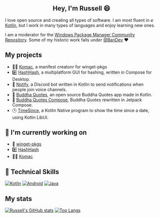 <h2 align="center">
Hey, I'm Russell 😄
</h2>

I love open source and creating all types of software. I am most fluent in [<img src="https://user-images.githubusercontent.com/74878137/205283993-c384ce1d-e252-4ba7-822d-1b904c969bad.svg" alt="Kotlin Full Color Logo Mark RGB" height="11"/> Kotlin](https://kotlinlang.org/), but I work in many types of languages and enjoy learning new ones.

I am a moderator for the [Windows Package Manager Community Repository](https://github.com/microsoft/winget-pkgs). Some of my historic work falls under [@BanDev](https://github.com/BanDev) ❤️

## My projects
- 👨‍💻 [Komac](https://github.com/russellbanks/Komac), a manifest creatonr for winget-pkgs
- #️⃣ [HashHash](https://github.com/russellbanks/HashHash), a multiplatform GUI for hashing, written in Compose for Desktop.
- 🔔 [Notify](https://github.com/BanDev/Notify), a Discord bot written in Kotlin to send notifications when people join voice channels.
- 📱 [Buddha Quotes](https://github.com/bandev/buddha-quotes), an open source Buddha Quotes app made in Kotlin.
- 📱 [Buddha Quotes Compose](https://github.com/BanDev/Buddha-Quotes-Compose), Buddha Quotes rewritten in Jetpack Compose.
- 🕑 [TimeSince](https://github.com/russellbanks/TimeSince), a Kotlin Native program to show the time since a date, using Kotlin LibUI.

## 🔭 I'm currently working on

- 🤖 [winget-pkgs](https://github.com/microsoft/winget-pkgs)
- #️⃣ [HashHash](https://github.com/russellbanks/HashHash)
- 👨‍💻 [Komac](https://github.com/russellbanks/Komac)

## 💼 Technical Skills

[![Kotlin](https://img.shields.io/badge/kotlin-%237F52FF.svg?style=for-the-badge&logo=kotlin&logoColor=white)](https://kotlinlang.org)
[![Android](https://img.shields.io/badge/Android-3DDC84?style=for-the-badge&logo=android&logoColor=white)](https://www.android.com)
[![Java](https://img.shields.io/badge/java-%23ED8B00.svg?style=for-the-badge&logo=java&logoColor=white)](https://www.java.com)

## My stats
[![Russell's GitHub stats](https://github-readme-stats-one-bice.vercel.app/api?username=russellbanks&show_icons=true&include_all_commits=true&count_private=true&role=OWNER,ORGANIZATION_MEMBER,COLLABORATOR&bg_color=24273a&text_color=cad3f5&icon_color=c6a0f6&title_color=8bd5ca)](https://github.com/anuraghazra/github-readme-stats)
[![Top Langs](https://github-readme-stats.vercel.app/api/top-langs/?username=russellbanks&layout=compact&langs_count=10&bg_color=24273a&text_color=cad3f5&icon_color=c6a0f6&title_color=8bd5ca)](https://github.com/anuraghazra/github-readme-stats)

[//]: # (Markdown language badges are from https://github.com/Ileriayo/markdown-badges)
[//]: # (ReadMe stats are from https://github.com/anuraghazra/github-readme-stats)
